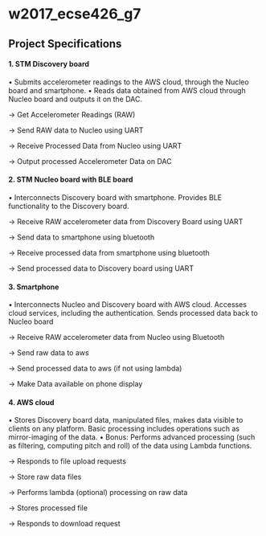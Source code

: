 # w2017_ecse426_g7

## Project Specifications
#### 1. STM Discovery board
• Submits accelerometer readings to the AWS cloud, through the Nucleo board and
smartphone.
• Reads data obtained from AWS cloud through Nucleo board and outputs it on the DAC.

-> Get Accelerometer Readings (RAW)

-> Send RAW data to Nucleo using UART

-> Receive Processed Data from Nucleo using UART

-> Output processed Accelerometer Data on DAC

#### 2. STM Nucleo board with BLE board
• Interconnects Discovery board with smartphone. Provides BLE functionality to the
Discovery board.

-> Receive RAW accelerometer data from Discovery Board using UART

-> Send data to smartphone using bluetooth

-> Receive processed data from smartphone using bluetooth

-> Send processed data to Discovery board using UART

#### 3. Smartphone
• Interconnects Nucleo and Discovery board with AWS cloud. Accesses cloud services, including the authentication. Sends processed data back to Nucleo board

-> Receive RAW accelerometer data from Nucleo using Bluetooth

-> Send raw data to aws

-> Send processed data to aws (if not using lambda)

-> Make Data available on phone display


#### 4. AWS cloud
• Stores Discovery board data, manipulated files, makes data visible to clients on any
platform. Basic processing includes operations such as mirror-imaging of the data.
• Bonus: Performs advanced processing (such as filtering, computing pitch and roll) of the
data using Lambda functions.

-> Responds to file upload requests

-> Store raw data files

-> Performs lambda (optional) processing on raw data

-> Stores processed file

-> Responds to download request
